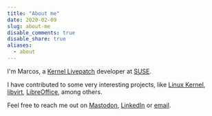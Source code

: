 ```yaml
---
title: "About me"
date: 2020-02-09
slug: about-me
disable_comments: true
disable_share: true
aliases:
  - about
---
```


I'm Marcos, a [Kernel
Livepatch](https://www.kernel.org/doc/html/latest/livepatch/livepatch.html)
developer at [SUSE](https://suse.com).

I have contributed to some very interesting projects, like
[Linux Kernel](https://git.kernel.org/pub/scm/linux/kernel/git/torvalds/linux.git/log/?qt=author&q=Marcos+Paulo+de+Souza),
[libvirt](https://gitlab.com/search?group_id=130330&project_id=192693&repository_ref=master&scope=commits&search=Marcos+Paulo+de+Souza),
[LibreOffice](https://cgit.freedesktop.org/libreoffice/core/log/?qt=author&q=Marcos+Paulo+de+Souza),
among others.

Feel free to reach me out on [Mastodon](https://floss.social/@mpdesouza),
[LinkedIn](https://www.linkedin.com/in/marcospsouza/) or
[email](mailto:marcos.souza.org@gmail.com).
